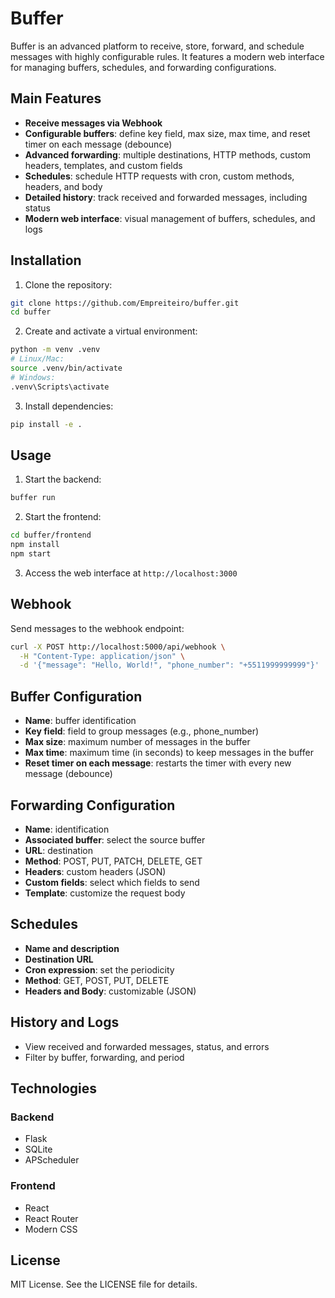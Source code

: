 # Buffer

Buffer is an advanced platform to receive, store, forward, and schedule messages with highly configurable rules. It features a modern web interface for managing buffers, schedules, and forwarding configurations.

## Main Features

- **Receive messages via Webhook**
- **Configurable buffers**: define key field, max size, max time, and reset timer on each message (debounce)
- **Advanced forwarding**: multiple destinations, HTTP methods, custom headers, templates, and custom fields
- **Schedules**: schedule HTTP requests with cron, custom methods, headers, and body
- **Detailed history**: track received and forwarded messages, including status
- **Modern web interface**: visual management of buffers, schedules, and logs

## Installation

1. Clone the repository:
```bash
git clone https://github.com/Empreiteiro/buffer.git
cd buffer
```

2. Create and activate a virtual environment:
```bash
python -m venv .venv
# Linux/Mac:
source .venv/bin/activate
# Windows:
.venv\Scripts\activate
```

3. Install dependencies:
```bash
pip install -e .
```

## Usage

1. Start the backend:
```bash
buffer run
```

2. Start the frontend:
```bash
cd buffer/frontend
npm install
npm start
```

3. Access the web interface at `http://localhost:3000`

## Webhook

Send messages to the webhook endpoint:
```bash
curl -X POST http://localhost:5000/api/webhook \
  -H "Content-Type: application/json" \
  -d '{"message": "Hello, World!", "phone_number": "+5511999999999"}'
```

## Buffer Configuration
- **Name**: buffer identification
- **Key field**: field to group messages (e.g., phone_number)
- **Max size**: maximum number of messages in the buffer
- **Max time**: maximum time (in seconds) to keep messages in the buffer
- **Reset timer on each message**: restarts the timer with every new message (debounce)

## Forwarding Configuration
- **Name**: identification
- **Associated buffer**: select the source buffer
- **URL**: destination
- **Method**: POST, PUT, PATCH, DELETE, GET
- **Headers**: custom headers (JSON)
- **Custom fields**: select which fields to send
- **Template**: customize the request body

## Schedules
- **Name and description**
- **Destination URL**
- **Cron expression**: set the periodicity
- **Method**: GET, POST, PUT, DELETE
- **Headers and Body**: customizable (JSON)

## History and Logs
- View received and forwarded messages, status, and errors
- Filter by buffer, forwarding, and period

## Technologies

### Backend
- Flask
- SQLite
- APScheduler

### Frontend
- React
- React Router
- Modern CSS

## License

MIT License. See the LICENSE file for details.
